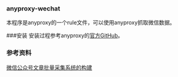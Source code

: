 ### anyproxy-wechat
本程序是anyproxy的一个rule文件，可以使用anyproxy抓取微信数据。

###安装
安装过程参考anyproxy的[官方GitHub](https://github.com/alibaba/anyproxy)。


### 参考资料
[微信公众号文章批量采集系统的构建](https://zhuanlan.zhihu.com/p/24302048)
